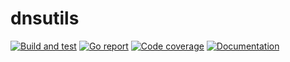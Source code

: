 # dnsutils

[![Build and test](https://img.shields.io/github/workflow/status/russtone/dnsutils/Build%20and%20test)](https://github.com/russtone/dnsutils/actions?query=workflow%3A%22Build+and+test%22)
[![Go report](https://goreportcard.com/badge/github.com/russtone/dnsutils)](https://goreportcard.com/report/github.com/russtone/dnsutils)
[![Code coverage](https://img.shields.io/codecov/c/gh/russtone/dnsutils.svg)](https://codecov.io/gh/russtone/dnsutils)
[![Documentation](https://pkg.go.dev/badge/github.com/russtone/dnsutils.svg)](https://pkg.go.dev/github.com/russtone/dnsutils)
